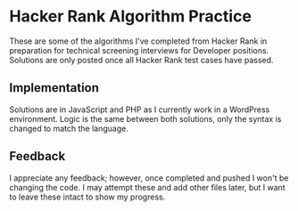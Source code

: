 # Hacker Rank Algorithm Practice

These are some of the algorithms I've completed from Hacker Rank in preparation for technical screening interviews for Developer positions. Solutions are only posted once all Hacker Rank test cases have passed.

## Implementation
Solutions are in JavaScript and PHP as I currently work in a WordPress environment. Logic is the same between both solutions, only the syntax is changed to match the language.

## Feedback

I appreciate any feedback; however, once completed and pushed I won't be changing the code. I may attempt these and add other files later, but I want to leave these intact to show my progress.

